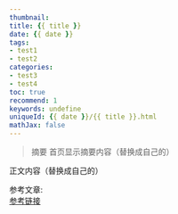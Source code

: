 ```yaml
---
thumbnail:
title: {{ title }}
date: {{ date }}
tags:
- test1
- test2
categories: 
- test3
- test4
toc: true
recommend: 1
keywords: undefine
uniqueId: {{ date }}/{{ title }}.html
mathJax: false
---
```


> 摘要
> 首页显示摘要内容（替换成自己的）


<!-- more -->


正文内容（替换成自己的）

参考文章:  
[参考链接]()
